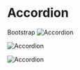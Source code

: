 # Accordion
Bootstrap
<img src="https://raw.githubusercontent.com/abusyaid517/Collapse-Accordion/master/bootstrap/bootstrap-collapas.png" alt="Accordion
"/>


<img src="https://raw.githubusercontent.com/abusyaid512/Accordion/master/Accordion_1.png" alt="Accordion
"/>

<img src="https://raw.githubusercontent.com/abusyaid512/Accordion/master/Accordion_2.png" alt="Accordion
"/>
